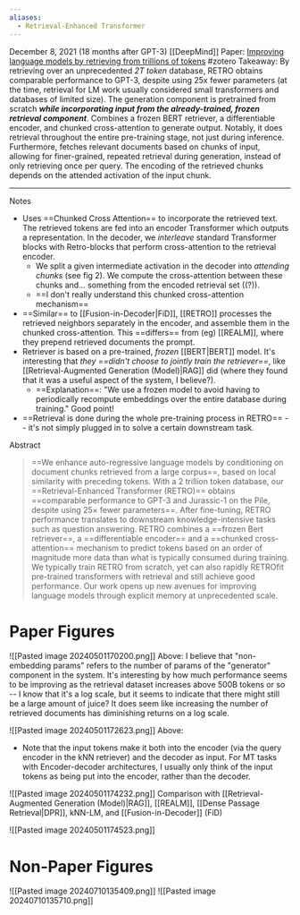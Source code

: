 ```yaml
---
aliases:
  - Retrieval-Enhanced Transformer
---
```

December 8, 2021 (18 months after GPT-3)
[[DeepMind]]
Paper: [Improving language models by retrieving from trillions of tokens](https://arxiv.org/abs/2112.04426)
#zotero 
Takeaway: By retrieving over an unprecedented *2T token* database, RETRO obtains comparable performance to GPT-3, despite using 25x fewer parameters (at the time, retrieval for LM work usually considered small transformers and databases of limited size). The generation component is pretrained from scratch ***while incorporating input from the already-trained, frozen retrieval component***.
Combines a frozen BERT retriever, a differentiable encoder, and chunked cross-attention to generate output. Notably, it does retrieval throughout the entire pre-training stage, not just during inference. Furthermore, fetches relevant documents based on chunks of input, allowing for finer-grained, repeated retrieval during generation, instead of only retrieving once per query. The encoding of the retrieved chunks depends on the attended activation of the input chunk.

----

Notes
- Uses ==Chunked Cross Attention== to incorporate the retrieved text. The retrieved tokens are fed into an encoder Transformer which outputs a representation. In the decoder, we *interleave* standard Transformer blocks with Retro-blocks that perform cross-attention to the retrieval encoder.
	- We split a given intermediate activation in the decoder into *attending chunks* (see fig 2). We compute the cross-attention between these chunks and... something from the encoded retrieval set ((?)).
	- ==I don't really understand this chunked cross-attention mechanism==
- ==Similar== to [[Fusion-in-Decoder|FiD]], [[RETRO]] processes the retrieved neighbors separately in the encoder, and assemble them in the chunked cross-attention. This ==differs== from (eg) [[REALM]], where they prepend retrieved documents the prompt.
- Retriever is based on a pre-trained, *frozen* [[BERT|BERT]] model. It's interesting that *they ==didn't choose to jointly train the retriever==*, like [[Retrieval-Augmented Generation (Model)|RAG]] did (where they found that it was a useful aspect of the system, I believe?).
	- ==Explanation==: "We use a frozen model to avoid having to periodically recompute embeddings over the entire database during training." Good point!
- ==Retrieval is done during the whole pre-training process in RETRO== -- it's not simply plugged in to solve a certain downstream task.

Abstract
> ==We enhance auto-regressive language models by conditioning on document chunks retrieved from a large corpus==, based on local similarity with preceding tokens. With a 2 trillion token database, our ==Retrieval-Enhanced Transformer (RETRO)== obtains ==comparable performance to GPT-3 and Jurassic-1 on the Pile, despite using 25× fewer parameters==. After fine-tuning, RETRO performance translates to downstream knowledge-intensive tasks such as question answering. RETRO combines a ==frozen Bert retriever==, a ==differentiable encoder== and a ==chunked cross-attention== mechanism to predict tokens based on an order of magnitude more data than what is typically consumed during training. We typically train RETRO from scratch, yet can also rapidly RETROfit pre-trained transformers with retrieval and still achieve good performance. Our work opens up new avenues for improving language models through explicit memory at unprecedented scale.

# Paper Figures

![[Pasted image 20240501170200.png]]
Above: I believe that "non-embedding params" refers to the number of params of the "generator" component in the system. It's interesting by how much performance seems to be improving as the retrieval dataset increases above 500B tokens or so -- I know that it's a log scale, but it seems to indicate that there might still be a large amount of juice? It does seem like increasing the number of retrieved documents has diminishing returns on a log scale.

![[Pasted image 20240501172623.png]]
Above: 
- Note that the input tokens make it both into the encoder (via the query encoder in the kNN retriever) and the decoder as input. For MT tasks with Encoder-decoder architectures, I usually only think of the input tokens as being put into the encoder, rather than the decoder.

![[Pasted image 20240501174232.png]]
Comparison with [[Retrieval-Augmented Generation (Model)|RAG]], [[REALM]], [[Dense Passage Retrieval|DPR]], kNN-LM, and [[Fusion-in-Decoder]] (FiD)

![[Pasted image 20240501174523.png]]


# Non-Paper Figures
![[Pasted image 20240710135409.png]]
![[Pasted image 20240710135710.png]]
